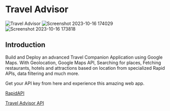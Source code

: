 # Travel Advisor

![Travel Advisor](https://i.ibb.co/qph2cZn/image.pngg)
![Screenshot 2023-10-16 174029](https://github.com/Pranjal003/travel-Companion/assets/92199952/f71aabdc-c3f9-4287-b95d-a5118bf13a81)
![Screenshot 2023-10-16 173818](https://github.com/Pranjal003/travel-Companion/assets/92199952/2e7eea2e-cd15-4d49-9f47-28d5e5525640)

## Introduction
Build and Deploy an advanced Travel Companion Application using Google Maps. With Geolocation, Google Maps API, Searching for places, Fetching restaurants, hotels and attractions based on location from specialized Rapid APIs, data filtering and much more.

Get your API key from here and experience this amazing web app. 

[RapidAPI](https://rapidapi.com/hub?utm_source=youtube.com/JavaScriptMastery&utm_medium=DevRel&utm_campaign=DevRel)

[Travel Advisor API](https://rapidapi.com/apidojo/api/travel-advisor?utm_source=youtube.com/JavaScriptMastery&utm_medium=DevRel&utm_campaign=DevRel)

